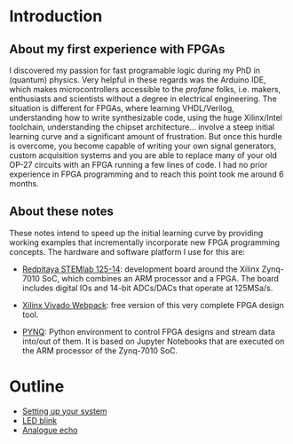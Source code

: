 # Introduction
## About my first experience with FPGAs
I discovered my passion for fast programable logic during my PhD in (quantum) physics. Very helpful in these regards was the Arduino IDE, which makes microcontrollers accessible to the _profane_ folks, i.e. makers, enthusiasts and scientists without a degree in electrical engineering. The situation is different for FPGAs, where learning VHDL/Verilog, understanding how to write synthesizable code, using the huge Xilinx/Intel toolchain, understanding the chipset architecture... involve a steep initial learning curve and a significant amount of frustration. But once this hurdle is overcome, you become capable of writing your own signal generators, custom acquisition systems and you are able to replace many of your old OP-27 circuits with an FPGA running a few lines of code. I had no prior experience in FPGA programming and to reach this point took me around 6 months. 
## About these notes
These notes intend to speed up the initial learning curve by providing working examples that incrementally incorporate new FPGA programming concepts. The hardware and software platform I use for this are:
* [Redpitaya STEMlab 125-14](https://www.redpitaya.com/Catalog/p20/stemlab-125-14-starter-kit?cat=c105): development board around the Xilinx Zynq-7010 SoC, which combines an ARM processor and a FPGA. The board includes digital IOs and 14-bit ADCs/DACs that operate at 125MSa/s.

* [Xilinx Vivado Webpack](https://www.xilinx.com/products/design-tools/vivado.html): free version of this very complete FPGA design tool.

* [PYNQ](http://www.pynq.io/): Python environment to control FPGA designs and stream data into/out of them. It is based on Jupyter Notebooks that are executed on the ARM processor of the Zynq-7010 SoC.

# Outline
* [Setting up your system](Setting-up-your-system)
* [LED blink](LED-blink)
* [Analogue echo](Analogue-echo)






